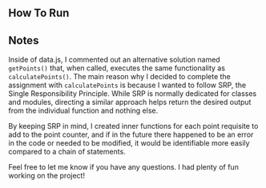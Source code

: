 ## How To Run



## Notes

Inside of data.js, I commented out an alternative solution named `getPoints()` that, when called, executes the same functionality as `calculatePoints()`. The main reason why I decided to complete the assignment with `calculatePoints` is because I wanted to follow SRP, the Single Responsibility Principle. While SRP is normally dedicated for classes and modules, directing a similar approach helps return the desired output from the individual function and nothing else.

By keeping SRP in mind, I created inner functions for each point requisite to add to the point counter, and if in the future there happened to be an error in the code or needed to be modified, it would be identifiable more easily compared to a chain of statements.

Feel free to let me know if you have any questions. I had plenty of fun working on the project!
